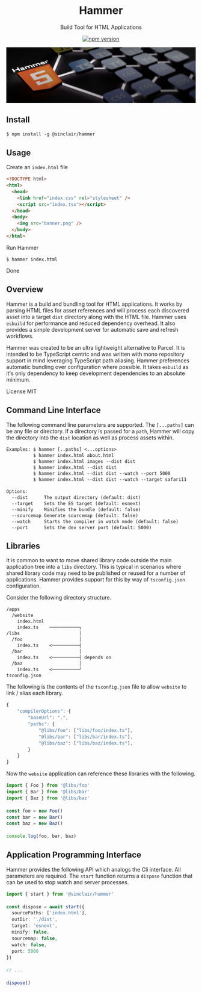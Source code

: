 <div align='center'>

<h1>Hammer</h1>

<p>Build Tool for HTML Applications</p>

[![npm version](https://badge.fury.io/js/%40sinclair%2Fhammer.svg)](https://badge.fury.io/js/%40sinclair%2Fhammer)

<img src="doc/hammer.png" />

</div>

## Install

```shell
$ npm install -g @sinclair/hammer 
```

## Usage

Create an `index.html` file
```html
<!DOCTYPE html>
<html>
  <head>
    <link href="index.css" rel="stylesheet" />
    <script src="index.tsx"></script>
  </head>
  <body>
    <img src="banner.png" />
  </body>
</html>
```
Run Hammer
```shell
$ hammer index.html
```
Done

## Overview

Hammer is a build and bundling tool for HTML applications. It works by parsing HTML files for asset references and will process each discovered asset into a target `dist` directory along with the HTML file. Hammer uses `esbuild` for performance and reduced dependency overhead. It also provides a simple development server for automatic save and refresh workflows.

Hammer was created to be an ultra lightweight alternative to Parcel. It is intended to be TypeScript centric and was written with mono repository support in mind leveraging TypeScript path aliasing. Hammer preferences automatic bundling over configuration where possible. It takes `esbuild` as it's only dependency to keep development dependencies to an absolute minimum.

License MIT

## Command Line Interface

The following command line parameters are supported. The `[...paths]` can be any file or directory. If a directory is passed for a `path`, Hammer will copy the directory into the `dist` location as well as process assets within.

```
Examples: $ hammer [..paths] <...options>
          $ hammer index.html about.html
          $ hammer index.html images --dist dist
          $ hammer index.html --dist dist
          $ hammer index.html --dist dist --watch --port 5000
          $ hammer index.html --dist dist --watch --target safari11

Options:
  --dist      The output directory (default: dist)
  --target    Sets the ES target (default: esnext)
  --minify    Minifies the bundle (default: false)
  --sourcemap Generate sourcemap (default: false)
  --watch     Starts the compiler in watch mode (default: false)
  --port      Sets the dev server port (default: 5000)
```

## Libraries

It is common to want to move shared library code outside the main application tree into a `libs` directory. This is typical in scenarios where shared library code may need to be published or reused for a number of applications. Hammer provides support for this by way of `tsconfig.json` configuration. 

Consider the following directory structure.

```shell
/apps
  /website
    index.html
    index.ts    ───────────┐ 
/libs                      │
  /foo                     │
    index.ts    <──────────┤
  /bar                     │
    index.ts    <──────────┤ depends on
  /baz                     │
    index.ts    <──────────┘
tsconfig.json
```
The following is the contents of the `tsconfig.json` file to allow `website` to link / alias each library.

```javascript
{
    "compilerOptions": {
        "baseUrl": ".",
        "paths": {
            "@libs/foo": ["libs/foo/index.ts"],
            "@libs/bar": ["libs/bar/index.ts"],
            "@libs/baz": ["libs/baz/index.ts"],
        }
    }
}
```
Now the `website` application can reference these libraries with the following.
```typescript
import { Foo } from '@libs/foo'
import { Bar } from '@libs/bar'
import { Baz } from '@libs/baz'

const foo = new Foo()
const bar = new Bar()
const baz = new Baz()

console.log(foo, bar, baz)
```

## Application Programming Interface

Hammer provides the following API which analogs the Cli interface. All parameters are required. The `start` function returns a `dispose` function that can be used to stop watch and server processes.

```typescript
import { start } from '@sinclair/hammer'

const dispose = await start({
  sourcePaths: ['index.html'], 
  outDir: './dist', 
  target: 'esnext',
  minify: false,
  sourcemap: false,
  watch: false,
  port: 5000
})

// ...

dispose() 
```

